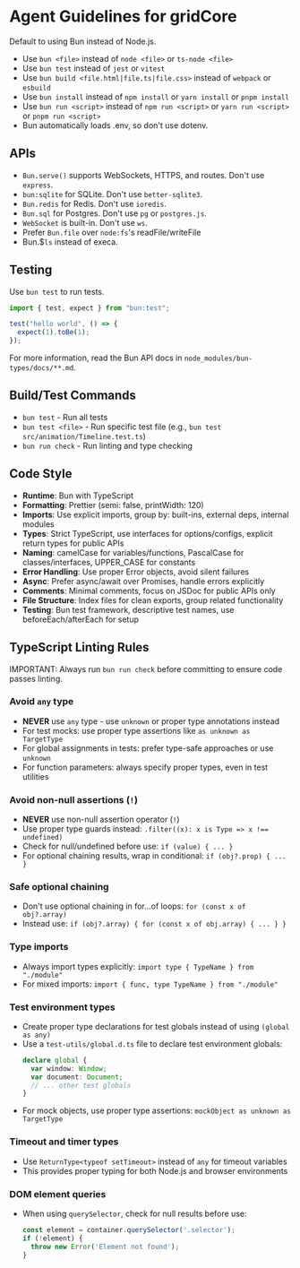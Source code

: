 # Agent Guidelines for gridCore

Default to using Bun instead of Node.js.

- Use `bun <file>` instead of `node <file>` or `ts-node <file>`
- Use `bun test` instead of `jest` or `vitest`
- Use `bun build <file.html|file.ts|file.css>` instead of `webpack` or `esbuild`
- Use `bun install` instead of `npm install` or `yarn install` or `pnpm install`
- Use `bun run <script>` instead of `npm run <script>` or `yarn run <script>` or `pnpm run <script>`
- Bun automatically loads .env, so don't use dotenv.

## APIs

- `Bun.serve()` supports WebSockets, HTTPS, and routes. Don't use `express`.
- `bun:sqlite` for SQLite. Don't use `better-sqlite3`.
- `Bun.redis` for Redis. Don't use `ioredis`.
- `Bun.sql` for Postgres. Don't use `pg` or `postgres.js`.
- `WebSocket` is built-in. Don't use `ws`.
- Prefer `Bun.file` over `node:fs`'s readFile/writeFile
- Bun.$`ls` instead of execa.

## Testing

Use `bun test` to run tests.

```ts#index.test.ts
import { test, expect } from "bun:test";

test("hello world", () => {
  expect(1).toBe(1);
});
```

For more information, read the Bun API docs in `node_modules/bun-types/docs/**.md`.

## Build/Test Commands

- `bun test` - Run all tests
- `bun test <file>` - Run specific test file (e.g., `bun test src/animation/Timeline.test.ts`)
- `bun run check` - Run linting and type checking

## Code Style

- **Runtime**: Bun with TypeScript
- **Formatting**: Prettier (semi: false, printWidth: 120)
- **Imports**: Use explicit imports, group by: built-ins, external deps, internal modules
- **Types**: Strict TypeScript, use interfaces for options/configs, explicit return types for public APIs
- **Naming**: camelCase for variables/functions, PascalCase for classes/interfaces, UPPER_CASE for constants
- **Error Handling**: Use proper Error objects, avoid silent failures
- **Async**: Prefer async/await over Promises, handle errors explicitly
- **Comments**: Minimal comments, focus on JSDoc for public APIs only
- **File Structure**: Index files for clean exports, group related functionality
- **Testing**: Bun test framework, descriptive test names, use beforeEach/afterEach for setup

## TypeScript Linting Rules

IMPORTANT: Always run `bun run check` before committing to ensure code passes linting.

### Avoid `any` type
- **NEVER** use `any` type - use `unknown` or proper type annotations instead
- For test mocks: use proper type assertions like `as unknown as TargetType`
- For global assignments in tests: prefer type-safe approaches or use `unknown`
- For function parameters: always specify proper types, even in test utilities

### Avoid non-null assertions (`!`)
- **NEVER** use non-null assertion operator (`!`)
- Use proper type guards instead: `.filter((x): x is Type => x !== undefined)`
- Check for null/undefined before use: `if (value) { ... }`
- For optional chaining results, wrap in conditional: `if (obj?.prop) { ... }`

### Safe optional chaining
- Don't use optional chaining in for...of loops: `for (const x of obj?.array)`
- Instead use: `if (obj?.array) { for (const x of obj.array) { ... } }`

### Type imports
- Always import types explicitly: `import type { TypeName } from "./module"`
- For mixed imports: `import { func, type TypeName } from "./module"`

### Test environment types
- Create proper type declarations for test globals instead of using `(global as any)`
- Use a `test-utils/global.d.ts` file to declare test environment globals:
  ```ts
  declare global {
    var window: Window;
    var document: Document;
    // ... other test globals
  }
  ```
- For mock objects, use proper type assertions: `mockObject as unknown as TargetType`

### Timeout and timer types
- Use `ReturnType<typeof setTimeout>` instead of `any` for timeout variables
- This provides proper typing for both Node.js and browser environments

### DOM element queries
- When using `querySelector`, check for null results before use:
  ```ts
  const element = container.querySelector('.selector');
  if (!element) {
    throw new Error('Element not found');
  }
  ```

